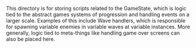 This directory is for storing scripts related to the GameState, which is logic tied to the abstract games systems of progression and handling events on a larger scale. Examples of this include Wave handlers, which is responsible for spawning variable enemies in variable waves at variable instances. More generally, logic tied to meta-things like handling game over screens can also be placed here.  
